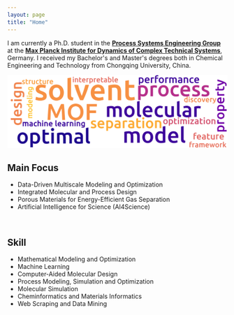 ```yaml
---
layout: page
title: "Home"
---
```


I am currently a Ph.D. student in the **[Process Systems Engineering Group](https://www.mpi-magdeburg.mpg.de/pse)** at the **[Max Planck Institute for Dynamics of Complex Technical Systems](https://www.mpi-magdeburg.mpg.de/2316/en)**, Germany. I received my Bachelor's and Master's degrees both in Chemical Engineering and Technology from Chongqing University, China.

<p align="center">
  <img width=800 src="assets/img/wc-rectangle.png">
</p>

## Main Focus
- Data-Driven Multiscale Modeling and Optimization
- Integrated Molecular and Process Design
- Porous Materials for Energy-Efficient Gas Separation
- Artificial Intelligence for Science (AI4Science)

<br>

## Skill
- Mathematical Modeling and Optimization
- Machine Learning
- Computer-Aided Molecular Design
- Process Modeling, Simulation and Optimization
- Molecular Simulation
- Cheminformatics and Materials Informatics
- Web Scraping and Data Mining

